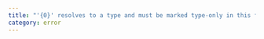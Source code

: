 ```yaml
---
title: "'{0}' resolves to a type and must be marked type-only in this file before re-exporting when '{1}' is enabled. Consider using 'import type' where '{0}' is imported."
category: error
---
```

